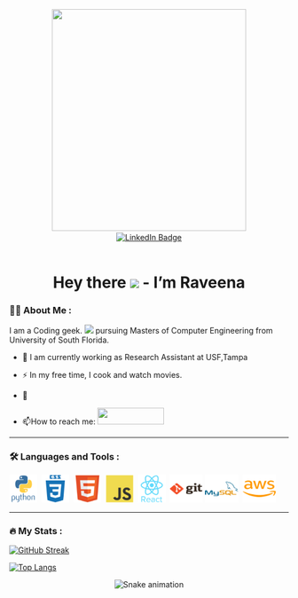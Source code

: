 <div id="header" align="center">
  <img
    src="https://media.giphy.com/media/YnS7j9pwnECXLMrI4t/giphy.gif"
    width="350pt"
    height="400pt"
  />

  <div id="badges">
    <a href="https://www.linkedin.com/in/raveenaginjala-usf/">
      <img
        src="https://img.shields.io/badge/LinkedIn-blue?style=for-the-badge&logo=linkedin&logoColor=white"
        alt="LinkedIn Badge"
      />
    </a>
  </div>
  <img
    src="https://komarev.com/ghpvc/?username=Asrst&style=flat-square&color=blue"
    alt=""
  />
  <h1>
    Hey there
    <img
      src="https://media.giphy.com/media/hvRJCLFzcasrR4ia7z/giphy.gif"
      width="30px"
    />
    - I’m Raveena
  </h1>
</div>

### :woman_technologist: About Me :

I am a Coding geek. <img src="https://media.giphy.com/media/WUlplcMpOCEmTGBtBW/giphy.gif" width="30"> pursuing Masters of Computer Engineering from University of South Florida.

- :telescope: I am currently working as Research Assistant at USF,Tampa

- :zap: In my free time, I cook and watch movies.

- :seedling: 

- :mailbox:How to reach me: <a href="https://www.linkedin.com/in/gopichand-yenikapalli-usf/" target="_blank"><img src="https://img.shields.io/badge/-LinkedIn-%230077B5?style=for-the-badge&logo=linkedin&logoColor=white" target="_blank" width="120" height="30" ></a> 
---

### :hammer_and_wrench: Languages and Tools :
<div>
  <img src="https://github.com/devicons/devicon/blob/master/icons/python/python-original-wordmark.svg" title="Python" alt="Python" width="50" height="50"/>&nbsp;
  <img src="https://github.com/devicons/devicon/blob/master/icons/css3/css3-plain-wordmark.svg"  title="CSS3" alt="CSS" width="50" height="50"/>&nbsp;
  <img src="https://github.com/devicons/devicon/blob/master/icons/html5/html5-original.svg" title="HTML5" alt="HTML" width="50" height="50"/>&nbsp;   
  <img src="https://github.com/devicons/devicon/blob/master/icons/javascript/javascript-original.svg" title="javascript" alt="R" width="50" height="50"/>&nbsp;
  <img src="https://github.com/devicons/devicon/blob/master/icons/react/react-original-wordmark.svg" title="react" alt="TensorFlow" width="50" height="50"/>&nbsp;
   <img src="https://github.com/devicons/devicon/blob/master/icons/git/git-original-wordmark.svg"  fill="red" title="Git" alt="Git" width="60" height="50"/>
   <img src="https://github.com/devicons/devicon/blob/master/icons/mysql/mysql-original-wordmark.svg" title="MySQL"  alt="MySQL" width="60" height="50" />&nbsp;
   <img src="https://github.com/devicons/devicon/blob/master/icons/amazonwebservices/amazonwebservices-plain-wordmark.svg" title="AWS" alt="AWS" width="60" height="50"/>&nbsp;
  
  ---

### :fire: My Stats :
[![GitHub Streak](https://streak-stats.demolab.com/?user=RaveenaReddyGinjala)](https://git.io/streak-stats)

[![Top Langs](https://github-readme-stats.vercel.app/api/top-langs/?username=RaveenaReddyGinjala&layout=compact&theme=vision-friendly-dark)](https://github.com/anuraghazra/github-readme-stats)


<div align="center">

  ![Snake animation](https://github.com/danielbped/danielbped/blob/output/github-contribution-grid-snake.svg)
  
</div>



<!---
RaveenaReddyGinjala/RaveenaReddyGinjala/ is a ✨ special ✨ repository because its `README.md` (this file) appears on your GitHub profile.
You can click the Preview link to take a look at your changes.
--->
